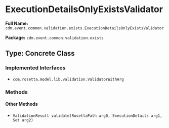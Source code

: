 # ExecutionDetailsOnlyExistsValidator

**Full Name:** `cdm.event.common.validation.exists.ExecutionDetailsOnlyExistsValidator`

**Package:** `cdm.event.common.validation.exists`

## Type: Concrete Class

### Implemented Interfaces

- `com.rosetta.model.lib.validation.ValidatorWithArg`

### Methods

#### Other Methods

- `ValidationResult validate(RosettaPath arg0, ExecutionDetails arg1, Set arg2)`

